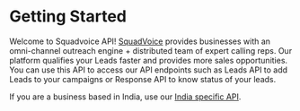 # Getting Started

Welcome to Squadvoice API! [SquadVoice](https://www.squadvoice.co/) provides businesses with an omni-channel outreach engine + distributed team of expert calling reps. Our platform qualifies your Leads faster and provides more sales opportunities. You can use this API to access our API endpoints such as Leads API to add Leads to your campaigns or Response API to know status of your leads. 

<aside class="notice">
	If you are a business based in India, use our <a href="v1/in.html">India specific API</a>.
</aside>
